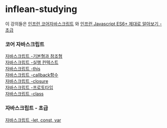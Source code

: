 # inflean-studying 

이 강의들은 <a href="https://www.inflearn.com/course/%ED%95%B5%EC%8B%AC%EA%B0%9C%EB%85%90-javascript-flow">인프런 코어자바스크립트</a> 와
 <a href="https://www.inflearn.com/course/ecmascript-6-flow">인프런 Javascript ES6+ 제대로 알아보기 - 초급</a>

<h3>코어 자바스크립트</h3>
<a href="https://heedymy.tistory.com/4">자바스크립트 -기본형과 참조형</a> </br>
<a href="https://heedymy.tistory.com/5">자바스크립트 -실행 컨텍스트</a> </br>
<a href="https://heedymy.tistory.com/6">자바스크립트 -this</a> </br>
<a href="https://heedymy.tistory.com/8">자바스크립트 -callback함수</a> </br>
<a href="https://heedymy.tistory.com/9">자바스크립트 -closure</a> </br>
<a href="https://heedymy.tistory.com/10">자바스크립트 -프로토타입</a> </br>
<a href="https://heedymy.tistory.com/11">자바스크립트 -class</a>


</br>

<h3>자바스크립트 - 초급 </h3>
<a href="https://heedymy.tistory.com/7">자바스크립트 -let, const, var</a> </br>
